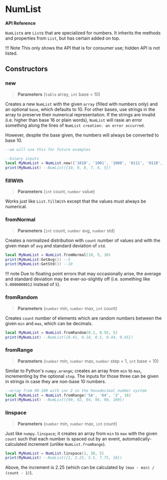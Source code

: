 # NumList
**API Reference**

`NumList`s are `List`s that are specialized for numbers. It inherits the methods and properties from `List`, but has certain added on top.

!!! Note
    This only shows the API that is for consumer use; hidden API is not listed.  
## Constructors
### new
> **Parameters** (`table` array, `int` base = 10)

Creates a new `NumList` with the given `array` (filled with numbers only) and an optional `base`, which defaults to 10. For other bases, use strings in the array to preserve their numerical representation. If the strings are invalid (i.e. higher than base 16 or plain words), `NumList` will rasie an error something along the lines of `NumList creation: an error occurred`.

However, despite the base given, the numbers will always be converted to base 10.

```lua
--we will use this for future examples

--binary inputs
local MyNumList = NumList.new({'1010', '1001', '1000', '0111', '0110', '0101'}, 2) --must include 2, else it will error!
print(MyNumList) --NumList({10, 9, 8, 7, 6, 5})
```
### fillWith
> **Parameters** (`int` count, `number` value)

Works just like `List.fillWith` except that the values must always be numerical.

### fromNormal
> **Parameters** (`int` count, `number` avg, `number` std)

Creates a normalized distribution with `count` number of values and with the given mean of `avg` and standard deviation of `std`. 

```lua
local MyNumList = NumList.fromNormal(10, 5, 10)
print(MyNumList:GetAvg()) --5
print(MyNumList:GetStd()) --10
```
!!! note
    Due to floating point errors that may occasionally arise, the average and standard deviation may be ever-so-slightly off (i.e. something like `5.0000000012` instead of `5`).

### fromRandom
> **Parameters** (`number` min, `number` max, `int` count)

Creates `count` number of elements which are random numbers between the given `min` and `max`, which can be decimals.

```lua
local MyNumList = NumList.fromRandom(0.1, 0.55, 5)
print(MyNumList) --NumList({0.41, 0.18, 0.5, 0.44, 0.45})
```
### fromRange
> **Parameters** (`number` min, `number` max, `number` step = 1, `int` base = 10)

Similar to Python's `numpy.arange`; creates an array from `min` to `max`, incrementing by the optional `step`. The inputs for those three can be given in strings in case they are non-base 10 numbers.

```lua
--array from 90-100 with inc 2 in the hexadecimal number system
local MyNumList = NumList.fromRange('5A', '64', '2', 16)
print(MyNumList) --NumList({90, 92, 94, 96, 98, 100})
```
### linspace
> **Parameters** (`number` min, `number` max, `int` count)

Just like `numpy.linspace`; it creates an array from `min` to `max` with the given `count` such that each number is spaced out by an event, automatically-calculated increment (unlike `NumList.fromRange`).

```lua
local MyNumList = NumList.linspace(1, 10, 5)
print(MyNumList) --NumList({1, 3.25, 5.5, 7.75, 10})
```
Above, the increment is 2.25 (which can be calculated by `(max - min) / (count - 1)`).

